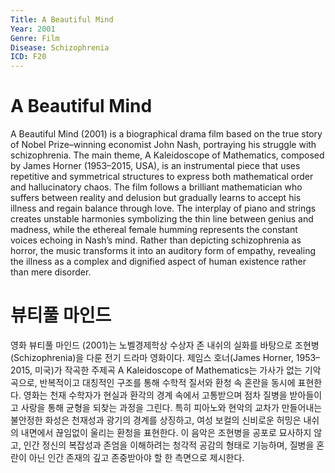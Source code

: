 ```yaml
---
Title: A Beautiful Mind
Year: 2001
Genre: Film
Disease: Schizophrenia
ICD: F20
---
```


# A Beautiful Mind

A Beautiful Mind (2001) is a biographical drama film based on the true story of Nobel Prize–winning economist John Nash, portraying his struggle with schizophrenia. The main theme, A Kaleidoscope of Mathematics, composed by James Horner (1953–2015, USA), is an instrumental piece that uses repetitive and symmetrical structures to express both mathematical order and hallucinatory chaos. The film follows a brilliant mathematician who suffers between reality and delusion but gradually learns to accept his illness and regain balance through love. The interplay of piano and strings creates unstable harmonies symbolizing the thin line between genius and madness, while the ethereal female humming represents the constant voices echoing in Nash’s mind. Rather than depicting schizophrenia as horror, the music transforms it into an auditory form of empathy, revealing the illness as a complex and dignified aspect of human existence rather than mere disorder.

# 뷰티풀 마인드

영화 뷰티풀 마인드 (2001)는 노벨경제학상 수상자 존 내쉬의 실화를 바탕으로 조현병(Schizophrenia)을 다룬 전기 드라마 영화이다. 제임스 호너(James Horner, 1953–2015, 미국)가 작곡한 주제곡 A Kaleidoscope of Mathematics는 가사가 없는 기악곡으로, 반복적이고 대칭적인 구조를 통해 수학적 질서와 환청 속 혼란을 동시에 표현한다. 영화는 천재 수학자가 현실과 환각의 경계 속에서 고통받으며 점차 질병을 받아들이고 사랑을 통해 균형을 되찾는 과정을 그린다. 특히 피아노와 현악의 교차가 만들어내는 불안정한 화성은 천재성과 광기의 경계를 상징하고, 여성 보컬의 신비로운 허밍은 내쉬의 내면에서 끊임없이 울리는 환청을 표현한다. 이 음악은 조현병을 공포로 묘사하지 않고, 인간 정신의 복잡성과 존엄을 이해하려는 청각적 공감의 형태로 기능하며, 질병을 혼란이 아닌 인간 존재의 깊고 존중받아야 할 한 측면으로 제시한다.
